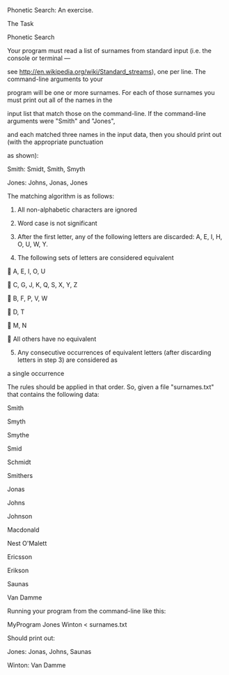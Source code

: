 Phonetic Search: An exercise.

The Task

Phonetic Search

Your program must read a list of surnames from standard input (i.e. the console or terminal —

see http://en.wikipedia.org/wiki/Standard_streams), one per line. The command-line arguments to your 

program will be one or more surnames. For each of those surnames you must print out all of the names in the 

input list that match those on the command-line. If the command-line arguments were "Smith" and "Jones", 

and each matched three names in the input data, then you should print out (with the appropriate punctuation 

as shown):

Smith: Smidt, Smith, Smyth

Jones: Johns, Jonas, Jones

The matching algorithm is as follows:

1. All non-alphabetic characters are ignored

2. Word case is not significant

3. After the first letter, any of the following letters are discarded: A, E, I, H, O, U, W, Y.

4. The following sets of letters are considered equivalent

 A, E, I, O, U

 C, G, J, K, Q, S, X, Y, Z

 B, F, P, V, W

 D, T

 M, N

 All others have no equivalent

5. Any consecutive occurrences of equivalent letters (after discarding letters in step 3) are considered as 

a single occurrence

The rules should be applied in that order. So, given a file "surnames.txt" that contains the following data:

Smith

Smyth

Smythe

Smid

Schmidt

Smithers

Jonas

Johns

Johnson

Macdonald

Nest O'Malett

Ericsson

Erikson

Saunas

Van Damme

Running your program from the command-line like this:

MyProgram Jones Winton < surnames.txt

Should print out:

Jones: Jonas, Johns, Saunas

Winton: Van Damme
